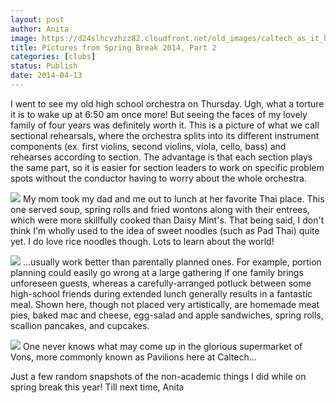 ```yaml
---
layout: post
author: Anita
image: https://d24slhcvzhzz82.cloudfront.net/old_images/caltech_as_it_happens/6a0105349b8251970b01a73d9d0ba9970d.jpg
title: Pictures from Spring Break 2014, Part 2
categories: [clubs]
status: Publish
date: 2014-04-13
---
```



I went to see my old high school orchestra on Thursday. Ugh, what a torture it is to wake up at 6:50 am once more! But seeing the faces of my lovely family of four years was definitely worth it. This is a picture of what we call sectional rehearsals, where the orchestra splits into its different instrument components (ex. first violins, second violins, viola, cello, bass) and rehearses according to section. The advantage is that each section plays the same part, so it is easier for section leaders to work on specific problem spots without the conductor having to worry about the whole orchestra.


![](https://d24slhcvzhzz82.cloudfront.net/old_images/caltech_as_it_happens/6a0105349b8251970b01a73da48999970d.jpg)
My mom took my dad and me out to lunch at her favorite Thai place. This one served soup, spring rolls and fried wontons along with their entrees, which were more skillfully cooked than Daisy Mint's. That being said, I don't think I'm wholly used to the idea of sweet noodles (such as Pad Thai) quite yet. I do love rice noodles though. Lots to learn about the world!


![](https://d24slhcvzhzz82.cloudfront.net/old_images/caltech_as_it_happens/6a0105349b8251970b01a3fce9d2fe970b.jpg)
...usually work better than parentally planned ones. For example, portion planning could easily go wrong at a large gathering if one family brings unforeseen guests, whereas a carefully-arranged potluck between some high-school friends during extended lunch generally results in a fantastic meal. Shown here, though not placed very artistically, are homemade meat pies, baked mac and cheese, egg-salad and apple sandwiches, spring rolls, scallion pancakes, and cupcakes.


![](https://d24slhcvzhzz82.cloudfront.net/old_images/caltech_as_it_happens/6a0105349b8251970b01a3fce9d344970b.jpg)
One never knows what may come up in the glorious supermarket of Vons, more commonly known as Pavilions here at Caltech...

Just a few random snapshots of the non-academic things I did while on spring break this year!
Till next time,
Anita
